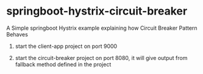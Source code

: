 # springboot-hystrix-circuit-breaker
A Simple springboot Hystrix example explaining how Circuit Breaker Pattern Behaves


1. start the client-app project on port 9000

2. start the circuit-breaker project on port 8080, it will give output from fallback method defined in the project
